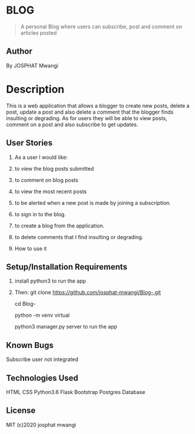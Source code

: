 # BLOG
> A personal Blog where users can subscribe, post and comment on articles posted

## Author
By JOSPHAT Mwangi

# Description
This is a web application that allows a blogger to create new posts, delete a post, update a post and also delete a comment that the blogger finds insulting or degrading. As for users they will be able to view posts, comment on a post and also subscribe to get updates.



## User Stories
1. As a user I would like:

2. to view the blog posts submitted
3. to comment on blog posts
4. to view the most recent posts
5. to be alerted when a new post is made by joining a subscription.
6. to sign in to the blog.
7. to create a blog from the application.
8. to delete comments that I find insulting     or  degrading.
9. How to use it

## Setup/Installation Requirements
1. install python3 to run the app
2.  Then:
    git clone https://github.com/josphat-mwangi/Blog-.git
    
    cd Blog-

    python -m venv virtual
    
    python3 manager.py server to run the app


## Known Bugs
Subscribe user not integrated

## Technologies Used
HTML
CSS
Python3.6
Flask
Bootstrap
Postgres Database

## License
MIT (c)2020 josphat mwangi